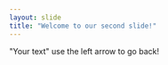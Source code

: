 ```yaml
---
layout: slide
title: "Welcome to our second slide!"
---
```

"Your text"
use the left arrow to go back!

